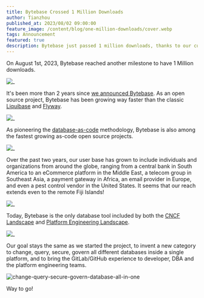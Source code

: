 ```yaml
---
title: Bytebase Crossed 1 Million Downloads
author: Tianzhou
published_at: 2023/08/02 09:00:00
feature_image: /content/blog/one-million-downloads/cover.webp
tags: Announcement
featured: true
description: Bytebase just passed 1 million downloads, thanks to our customers and community users all over the world.
---
```


On August 1st, 2023, Bytebase reached another milestone to have 1 Million downloads.

![_](/content/blog/one-million-downloads/download.webp)

It's been more than 2 years since [we announced Bytebase](/blog/announce-bytebase/). As an open source
project, Bytebase has been growing way faster than the classic [Liquibase](/blog/bytebase-vs-liquibase/) and [Flyway](/blog/bytebase-vs-flyway/).

![_](/content/blog/one-million-downloads/star-history.webp)

As pioneering the [database-as-code](/blog/database-as-code/) methodology, Bytebase is also among
the fastest growing as-code open source projects.

![_](/content/blog/one-million-downloads/as-code.webp)

Over the past two years, our user base has grown to include individuals and organizations from around the globe, ranging from a central bank in South America to an eCommerce platform in the Middle East, a telecom group in Southeast Asia, a payment gateway in Africa, an email provider in Europe, and even a pest control vendor in the United States. It seems that our reach extends even to the remote Fiji Islands!

![_](/content/blog/one-million-downloads/visitor-map.webp)

Today, Bytebase is the only database tool included by both the [CNCF Landscape](https://landscape.cncf.io/?selected=bytebase) and [Platform Engineering Landscape](https://platformengineering.org/tools/bytebase).

![_](/content/blog/one-million-downloads/landscape.webp)

Our goal stays the same as we started the project, to invent a new category to change, query, secure, govern all different databases inside a single platform, and to bring the GitLab/GitHub experience to developer, DBA and the platform engineering
teams.

![change-query-secure-govern-database-all-in-one](/images/db-scheme-lg.png)

Way to go!
